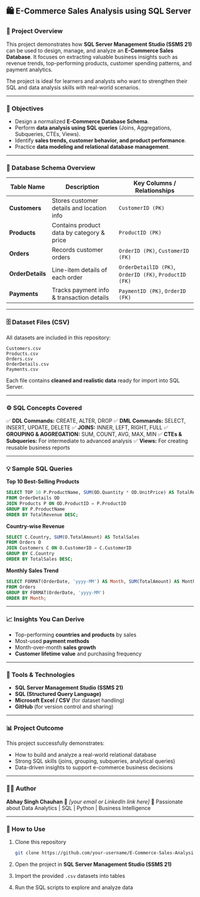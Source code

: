 ## 🛍️ E-Commerce Sales Analysis using SQL Server

### 📄 Project Overview

This project demonstrates how **SQL Server Management Studio (SSMS 21)** can be used to design, manage, and analyze an **E-Commerce Sales Database**.
It focuses on extracting valuable business insights such as revenue trends, top-performing products, customer spending patterns, and payment analytics.

The project is ideal for learners and analysts who want to strengthen their SQL and data analysis skills with real-world scenarios.

---

### 🎯 Objectives

* Design a normalized **E-Commerce Database Schema**.
* Perform **data analysis using SQL queries** (Joins, Aggregations, Subqueries, CTEs, Views).
* Identify **sales trends, customer behavior, and product performance**.
* Practice **data modeling and relational database management**.

---

### 🧩 Database Schema Overview

| Table Name       | Description                               | Key Columns / Relationships                            |
| ---------------- | ----------------------------------------- | ------------------------------------------------------ |
| **Customers**    | Stores customer details and location info | `CustomerID (PK)`                                      |
| **Products**     | Contains product data by category & price | `ProductID (PK)`                                       |
| **Orders**       | Records customer orders                   | `OrderID (PK)`, `CustomerID (FK)`                      |
| **OrderDetails** | Line-item details of each order           | `OrderDetailID (PK)`, `OrderID (FK)`, `ProductID (FK)` |
| **Payments**     | Tracks payment info & transaction details | `PaymentID (PK)`, `OrderID (FK)`                       |

---

### 🗄️ Dataset Files (CSV)

All datasets are included in this repository:

```
Customers.csv  
Products.csv  
Orders.csv  
OrderDetails.csv  
Payments.csv
```

Each file contains **cleaned and realistic data** ready for import into SQL Server.

---

### ⚙️ SQL Concepts Covered

✅ **DDL Commands:** CREATE, ALTER, DROP
✅ **DML Commands:** SELECT, INSERT, UPDATE, DELETE
✅ **JOINS:** INNER, LEFT, RIGHT, FULL
✅ **GROUPING & AGGREGATION:** SUM, COUNT, AVG, MAX, MIN
✅ **CTEs & Subqueries:** For intermediate to advanced analysis
✅ **Views:** For creating reusable business reports

---

### 💡 Sample SQL Queries

**Top 10 Best-Selling Products**

```sql
SELECT TOP 10 P.ProductName, SUM(OD.Quantity * OD.UnitPrice) AS TotalRevenue
FROM OrderDetails OD
JOIN Products P ON OD.ProductID = P.ProductID
GROUP BY P.ProductName
ORDER BY TotalRevenue DESC;
```

**Country-wise Revenue**

```sql
SELECT C.Country, SUM(O.TotalAmount) AS TotalSales
FROM Orders O
JOIN Customers C ON O.CustomerID = C.CustomerID
GROUP BY C.Country
ORDER BY TotalSales DESC;
```

**Monthly Sales Trend**

```sql
SELECT FORMAT(OrderDate, 'yyyy-MM') AS Month, SUM(TotalAmount) AS MonthlyRevenue
FROM Orders
GROUP BY FORMAT(OrderDate, 'yyyy-MM')
ORDER BY Month;
```

---

### 📈 Insights You Can Derive

* Top-performing **countries and products** by sales
* Most-used **payment methods**
* Month-over-month **sales growth**
* **Customer lifetime value** and purchasing frequency

---

### 🧠 Tools & Technologies

* **SQL Server Management Studio (SSMS 21)**
* **SQL (Structured Query Language)**
* **Microsoft Excel / CSV** (for dataset handling)
* **GitHub** (for version control and sharing)

---

### 📊 Project Outcome

This project successfully demonstrates:

* How to build and analyze a real-world relational database
* Strong SQL skills (joins, grouping, subqueries, analytical queries)
* Data-driven insights to support e-commerce business decisions

---

### 👨‍💻 Author

**Abhay Singh Chauhan**
📧 *[your email or LinkedIn link here]*
💼 Passionate about Data Analytics | SQL | Python | Business Intelligence

---

### 🏁 How to Use

1. Clone this repository

   ```bash
   git clone https://github.com/your-username/E-Commerce-Sales-Analysis.git
   ```
2. Open the project in **SQL Server Management Studio (SSMS 21)**
3. Import the provided `.csv` datasets into tables
4. Run the SQL scripts to explore and analyze data

